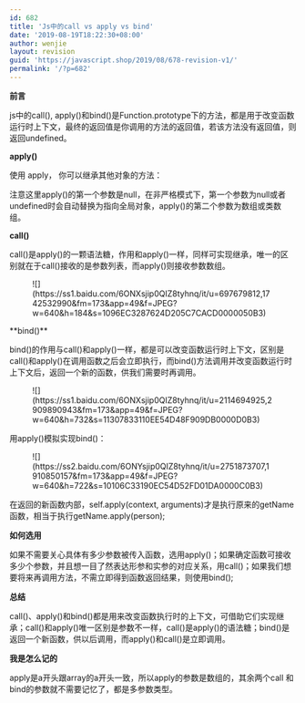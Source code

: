 ```yaml
---
id: 682
title: 'Js中的call vs apply vs bind'
date: '2019-08-19T18:22:30+08:00'
author: wenjie
layout: revision
guid: 'https://javascript.shop/2019/08/678-revision-v1/'
permalink: '/?p=682'
---
```


**前言**

js中的call(), apply()和bind()是Function.prototype下的方法，都是用于改变函数运行时上下文，最终的返回值是你调用的方法的返回值，若该方法没有返回值，则返回undefined。

**apply()**

使用 apply， 你可以继承其他对象的方法：

注意这里apply()的第一个参数是null，在非严格模式下，第一个参数为null或者undefined时会自动替换为指向全局对象，apply()的第二个参数为数组或类数组。

**call()**

call()是apply()的一颗语法糖，作用和apply()一样，同样可实现继承，唯一的区别就在于call()接收的是参数列表，而apply()则接收参数数组。

<figure class="wp-block-image">![](https://ss1.baidu.com/6ONXsjip0QIZ8tyhnq/it/u=697679812,1742532990&fm=173&app=49&f=JPEG?w=640&h=184&s=1096EC3287624D205C7CACD0000050B3)</figure>**bind()**

bind()的作用与call()和apply()一样，都是可以改变函数运行时上下文，区别是call()和apply()在调用函数之后会立即执行，而bind()方法调用并改变函数运行时上下文后，返回一个新的函数，供我们需要时再调用。

<figure class="wp-block-image">![](https://ss1.baidu.com/6ONXsjip0QIZ8tyhnq/it/u=2114694925,2909890943&fm=173&app=49&f=JPEG?w=640&h=732&s=11307833110EE54D48F909DB0000D0B3)</figure>用apply()模拟实现bind()：

<figure class="wp-block-image">![](https://ss2.baidu.com/6ONYsjip0QIZ8tyhnq/it/u=2751873707,1910850157&fm=173&app=49&f=JPEG?w=640&h=722&s=10106C33190EC54D52FD01DA0000C0B3)</figure>在返回的新函数内部，self.apply(context, arguments)才是执行原来的getName函数，相当于执行getName.apply(person);

**如何选用**

如果不需要关心具体有多少参数被传入函数，选用apply()；如果确定函数可接收多少个参数，并且想一目了然表达形参和实参的对应关系，用call()；如果我们想要将来再调用方法，不需立即得到函数返回结果，则使用bind();

**总结**

call()、apply()和bind()都是用来改变函数执行时的上下文，可借助它们实现继承；call()和apply()唯一区别是参数不一样，call()是apply()的语法糖；bind()是返回一个新函数，供以后调用，而apply()和call()是立即调用。

**我是怎么记的**

apply是a开头跟array的a开头一致，所以apply的参数是数组的，其余两个call 和 bind的参数就不需要记忆了，都是多参数类型。